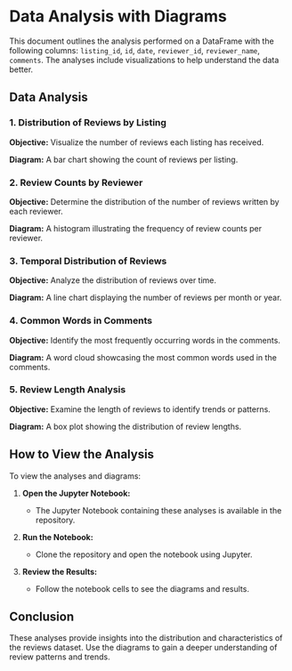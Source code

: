 # Data Analysis with Diagrams

This document outlines the analysis performed on a DataFrame with the following columns: `listing_id`, `id`, `date`, `reviewer_id`, `reviewer_name`, `comments`. The analyses include visualizations to help understand the data better.

## Data Analysis

### 1. Distribution of Reviews by Listing

**Objective:** Visualize the number of reviews each listing has received.

**Diagram:** A bar chart showing the count of reviews per listing.

### 2. Review Counts by Reviewer

**Objective:** Determine the distribution of the number of reviews written by each reviewer.

**Diagram:** A histogram illustrating the frequency of review counts per reviewer.

### 3. Temporal Distribution of Reviews

**Objective:** Analyze the distribution of reviews over time.

**Diagram:** A line chart displaying the number of reviews per month or year.

### 4. Common Words in Comments

**Objective:** Identify the most frequently occurring words in the comments.

**Diagram:** A word cloud showcasing the most common words used in the comments.

### 5. Review Length Analysis

**Objective:** Examine the length of reviews to identify trends or patterns.

**Diagram:** A box plot showing the distribution of review lengths.

## How to View the Analysis

To view the analyses and diagrams:

1. **Open the Jupyter Notebook:**
   - The Jupyter Notebook containing these analyses is available in the repository. 

2. **Run the Notebook:**
   - Clone the repository and open the notebook using Jupyter.

3. **Review the Results:**
   - Follow the notebook cells to see the diagrams and results.

## Conclusion

These analyses provide insights into the distribution and characteristics of the reviews dataset. Use the diagrams to gain a deeper understanding of review patterns and trends.
